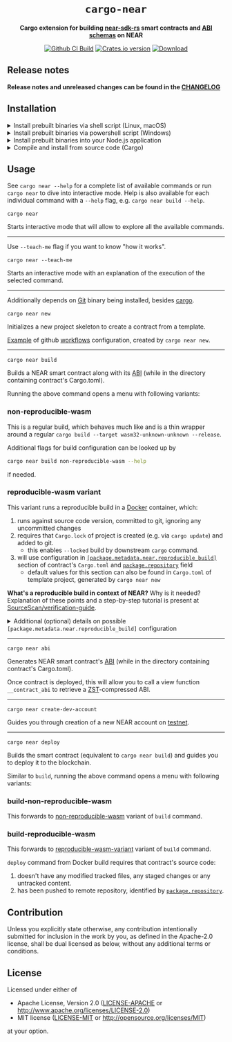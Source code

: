 <!-- markdownlint-disable MD014 -->

<div align="center">

  <h1><code>cargo-near</code></h1>

  <p>
    <strong>Cargo extension for building <a href="https://github.com/near/near-sdk-rs">near-sdk-rs</a> smart contracts and <a href="https://github.com/near/abi">ABI schemas</a> on NEAR</strong>
  </p>

  <p>
    <a href="https://github.com/near/cargo-near/actions/workflows/test.yml?query=branch%3Amain"><img src="https://github.com/near/cargo-near/actions/workflows/test.yml/badge.svg" alt="Github CI Build" /></a>
    <a href="https://crates.io/crates/cargo-near"><img src="https://img.shields.io/crates/v/cargo-near.svg?style=flat-square" alt="Crates.io version" /></a>
    <a href="https://crates.io/crates/cargo-near"><img src="https://img.shields.io/crates/d/cargo-near.svg?style=flat-square" alt="Download" /></a>
  </p>

</div>

## Release notes

**Release notes and unreleased changes can be found in the [CHANGELOG](CHANGELOG.md)**

## Installation

<details>
  <summary>Install prebuilt binaries via shell script (Linux, macOS)</summary>

```sh
curl --proto '=https' --tlsv1.2 -LsSf https://github.com/near/cargo-near/releases/latest/download/cargo-near-installer.sh | sh
```
</details>

<details>
  <summary>Install prebuilt binaries via powershell script (Windows)</summary>

```sh
irm https://github.com/near/cargo-near/releases/latest/download/cargo-near-installer.ps1 | iex
```
</details>

<details>
  <summary>Install prebuilt binaries into your Node.js application</summary>

```sh
npm install cargo-near
```
</details>

<details>
  <summary>Compile and install from source code (Cargo)</summary>

```sh
cargo install --locked cargo-near
```

or, install the most recent version from git repository:

```sh
$ git clone https://github.com/near/cargo-near
$ cargo install --locked --path cargo-near
```
</details>

## Usage

See `cargo near --help` for a complete list of available commands or run `cargo near` to dive into interactive mode. Help is also available for each individual command with a `--help` flag, e.g. `cargo near build --help`.

```console
cargo near
```

Starts interactive mode that will allow to explore all the available commands.

---
Use `--teach-me` flag if you want to know "how it works".

```console
cargo near --teach-me
```

Starts an interactive mode with an explanation of the execution of the selected command.

---
Additionally depends on [Git](https://git-scm.com/) binary being installed, besides [cargo](https://github.com/rust-lang/cargo).

```console
cargo near new
```

Initializes a new project skeleton to create a contract from a template.

[Example](./docs/workflows.md) of github [workflows](./cargo-near/src/commands/new/new-project-template/.github/workflows) configuration, created by `cargo near new`.

---

```console
cargo near build
```

Builds a NEAR smart contract along with its [ABI](https://github.com/near/abi) (while in the directory containing contract's Cargo.toml).

Running the above command opens a menu with following variants: 

### **non-reproducible-wasm**

This is a regular build, which behaves much like and is a thin wrapper around a regular `cargo build --target wasm32-unknown-unknown --release`.

Additional flags for build configuration can be looked up by

```bash
cargo near build non-reproducible-wasm --help
```
if needed.

### **reproducible-wasm** variant

This variant runs a reproducible build in a [Docker](https://docs.docker.com/) container, which:

1. runs against source code version, committed to git, ignoring any uncommitted changes
2. requires that `Cargo.lock` of project is created (e.g. via `cargo update`) and added to git. 
    - this enables `--locked` build by downstream `cargo` command. 
3. will use configuration in [`[package.metadata.near.reproducible_build]`](https://github.com/near/cargo-near/blob/main/cargo-near/src/commands/new/new-project-template/Cargo.template.toml#L14-L25) 
   section of contract's `Cargo.toml` and [`package.repository`](https://github.com/near/cargo-near/blob/main/cargo-near/src/commands/new/new-project-template/Cargo.template.toml#L9) field
    - default values for this section can also be found in `Cargo.toml` of 
      template project, generated by `cargo near new`

**What's a reproducible build in context of NEAR?**
Why is it needed? Explanation of these points and a step-by-step tutorial is present at [SourceScan/verification-guide](https://github.com/SourceScan/verification-guide).

<details>
  <summary>Additional (optional) details on possible <code>[package.metadata.near.reproducible_build]</code> configuration</summary><p>
  
- available images can be found by this link https://hub.docker.com/r/sourcescan/cargo-near/tags 
  - [`image`](https://github.com/near/cargo-near/blob/main/cargo-near/src/commands/new/new-project-template/Cargo.template.toml#L18) and [`image_digest`](https://github.com/near/cargo-near/blob/main/cargo-near/src/commands/new/new-project-template/Cargo.template.toml#L19) are straightforward to configure:
  ![image_and_digest_pinpoint](./docs/image_and_digest_pinpoint.png)
- build command flags can be configured, if needed, by changing [`container_build_command`](https://github.com/near/cargo-near/blob/main/cargo-near/src/commands/new/new-project-template/Cargo.template.toml#L29) field
  - base `container_build_command` for images prior to **sourcescan/cargo-near:0.13.0-rust-1.83.0** is `["cargo", "near", "build"]` 
  - base `container_build_command` for images starting with **sourcescan/cargo-near:0.13.0-rust-1.83.0** and after it  is `["cargo", "near", "build", "non-reproducible-wasm", "--locked"]`, where the `--locked` flag is required
  - additional flags, if needed, can be looked up on
    - `cargo near build non-reproducible-wasm --help` for newer/latest images 
    - `cargo near build --help` for older ones 
    - running `docker run -it sourcescan/cargo-near:0.11.0-rust-1.82.0` (or another specific image) and checking the `--help` message of exact `cargo-near` in container may be helpful when in doubt    

</p></details>

---

```console
cargo near abi
```

Generates NEAR smart contract's [ABI](https://github.com/near/abi) (while in the directory containing contract's Cargo.toml).

Once contract is deployed, this will allow you to call a view function `__contract_abi` to retrieve a [ZST](https://facebook.github.io/zstd/)-compressed ABI.

---

```console
cargo near create-dev-account
```

Guides you through creation of a new NEAR account on [testnet](https://explorer.testnet.near.org).

---

```console
cargo near deploy
```

Builds the smart contract (equivalent to `cargo near build`) and guides you to deploy it to the blockchain.

Similar to `build`, running the above command opens a menu with following variants: 

### **build-non-reproducible-wasm**

This forwards to [non-reproducible-wasm](#non-reproducible-wasm) variant of `build` command.

### **build-reproducible-wasm**

This forwards to [reproducible-wasm-variant](#reproducible-wasm-variant) variant of `build` command.

`deploy` command from Docker build requires that contract's source code:

1. doesn't have any modified tracked files, any staged changes or any untracked content.  
2. has been pushed to remote repository, identified by 
   [`package.repository`](https://github.com/near/cargo-near/blob/main/cargo-near/src/commands/new/new-project-template/Cargo.template.toml#L9).


## Contribution

Unless you explicitly state otherwise, any contribution intentionally submitted
for inclusion in the work by you, as defined in the Apache-2.0 license, shall be
dual licensed as below, without any additional terms or conditions.

## License

Licensed under either of

* Apache License, Version 2.0
   ([LICENSE-APACHE](LICENSE-APACHE) or <http://www.apache.org/licenses/LICENSE-2.0>)
* MIT license
   ([LICENSE-MIT](LICENSE-MIT) or <http://opensource.org/licenses/MIT>)

at your option.
